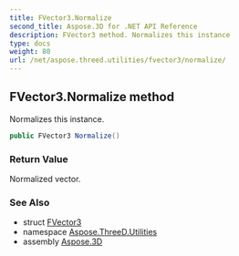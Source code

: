 ```yaml
---
title: FVector3.Normalize
second_title: Aspose.3D for .NET API Reference
description: FVector3 method. Normalizes this instance
type: docs
weight: 80
url: /net/aspose.threed.utilities/fvector3/normalize/
---
```

## FVector3.Normalize method

Normalizes this instance.

```csharp
public FVector3 Normalize()
```

### Return Value

Normalized vector.

### See Also

* struct [FVector3](../)
* namespace [Aspose.ThreeD.Utilities](../../../aspose.threed.utilities/)
* assembly [Aspose.3D](../../../)


